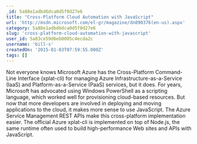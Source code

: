 ```yaml
---
_id: 5a88e1adbd6dca0d5f0d27e6
title: "Cross-Platform Cloud Automation with JavaScript"
url: 'http://msdn.microsoft.com/el-gr/magazine/dn890376(en-us).aspx'
category: 5a88e1adbd6dca0d5f0d27e6
slug: 'cross-platform-cloud-automation-with-javascript'
user_id: 5a83ce59d6eb0005c4ecda2c
username: 'bill-s'
createdOn: '2015-01-03T07:59:55.000Z'
tags: []
---
```


Not everyone knows Microsoft Azure has the Cross-Platform Command-Line Interface (xplat-cli) for managing Azure Infrastructure-as-a-Service (IaaS) and Platform-as-a-Service (PaaS) services, but it does. For years, Microsoft has advocated using Windows PowerShell as a scripting language, which worked well for provisioning cloud-based resources. But now that more developers are involved in deploying and moving applications to the cloud, it makes more sense to use JavaScript. The Azure Service Management REST APIs make this cross-platform implementation easier. The official Azure xplat-cli is implemented on top of Node.js, the same runtime often used to build high-performance Web sites and APIs with JavaScript.
